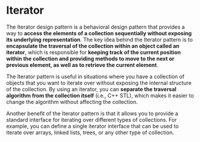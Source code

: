 # Iterator

The Iterator design pattern is a behavioral design pattern that provides a way to **access the elements of a collection sequentially without exposing its underlying representation**. The key idea behind the Iterator pattern is to **encapsulate the traversal of the collection within an object called an iterator**, which is responsible for **keeping track of the current position within the collection and providing methods to move to the next or previous element, as well as to retrieve the current element**.

The Iterator pattern is useful in situations where you have a collection of objects that you want to iterate over without exposing the internal structure of the collection. By using an iterator, you can **separate the traversal algorithm from the collection itself** (i.e., C++ STL), which makes it easier to change the algorithm without affecting the collection.

Another benefit of the Iterator pattern is that it allows you to provide a standard interface for iterating over different types of collections. For example, you can define a single iterator interface that can be used to iterate over arrays, linked lists, trees, or any other type of collection.

